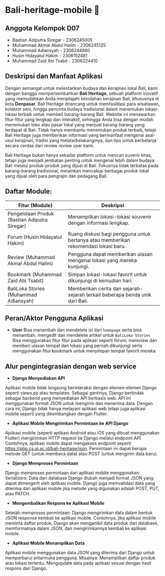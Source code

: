 # Bali-heritage-mobile 🍹

## Anggota Kelompok D07
- Bastian Adiputra Siregar - 2306245005
- Muhammad Akmal Abdul Halim - 2306245125
- Muhammad Adiansyah - 2306244980
- Husin Hidayatul Hakim - 2306152481
- Muhammad Zaid Ats Tsabit - 2306224410

## Deskripsi dan Manfaat Aplikasi
Dengan semangat untuk melestarikan budaya dan kerajinan lokal Bali, kami dengan bangga mempersembahkan **Bali Heritage**, sebuah platform inovatif yang memudahkan Anda menjelajahi keindahan kerajinan Bali, khususnya di kota **Denpasar**. Bali Heritage dirancang untuk memfasilitasi para wisatawan, kolektor seni, hingga pencinta budaya tradisional dalam menemukan lokasi-lokasi terbaik untuk membeli barang-barang Bali. Website ini menawarkan fitur-fitur yang lengkap dan interaktif, sehingga Anda bisa dengan mudah menemukan toko atau pasar lokal yang menjual barang-barang yang terdapat di Bali. Tidak hanya membantu menemukan produk terbaik, tetapi Bali Heritage juga memberikan informasi yang bermanfaat mengenai asal-usul kerajinan, tradisi yang melatarbelakanginya, dan tips untuk berbelanja secara cerdas dari review review user kami.

Bali Heritage bukan hanya sekadar platform untuk mencari suvenir khas, tetapi juga menjadi jembatan penting untuk mengenal lebih dalam budaya Bali melalui produk-produk yang dijual di Bali. Fokusnya tidak terbatas pada barang-barang tradisional, melainkan mencakup berbagai produk lokal yang dijual oleh para pengrajin dan pedagang Bali.

## Daftar Module:
| Fitur (Module)         | Deskripsi                                                                                   |
|------------------------|---------------------------------------------------------------------------------------------|
| Pengelolaan Produk (Bastian Adiputra Siregar)    | Menampilkan lokasi-lokasi souvenir dengan informasi lengkap.                                |
| Forum (Husin Hidayatul Hakim)                 | Ruang diskusi bagi pengguna untuk bertanya atau memberikan rekomendasi lokasi baru.         |
| Review (Muhammad Akmal Abdul Halim)                | Pengguna dapat memberikan ulasan mengenai lokasi yang mereka kunjungi.                      |
| Bookmark (Muhammad Zaid Ats Tsabit)               | Simpan lokasi-lokasi favorit untuk dikunjungi di kemudian hari.                             |
| BaliLoka Stories  (Muhammad Adiansyah)     | Memberikan cerita dan sejarah-sejarah terkait beberapa benda unik dari Bali.               |

## Peran/Aktor Pengguna Aplikasi
- **User**
  Bisa menambah dan mendelete isi dari `homepage` serta bisa menambah, mengedit dan mendelete artikel untuk `BaliLoka Stories`
  Bisa menggunakan fitur fitur pada aplikasi seperti forum, mereview dan memberi ulasan tempat dan lokasi yang pernah dikunjungi serta menggunakan fitur bookmark untuk menyimpan tempat favorit mereka

## Alur pengintegrasian dengan web service
- **Django Menyediakan API**

Aplikasi mobile tidak langsung berinteraksi dengan elemen-elemen Django seperti views.py atau templates. Sebagai gantinya, Django bertindak sebagai backend yang menyediakan API berbasis web. API ini menggunakan format JSON untuk mengirim dan menerima data. Dengan cara ini, Django tidak hanya melayani aplikasi web tetapi juga aplikasi mobile seperti yang dikembangkan dengan Flutter.

- **Aplikasi Mobile Mengirimkan Permintaan ke API Django**
  
Aplikasi mobile (seperti aplikasi Android atau iOS yang dibuat menggunakan Flutter) mengirimkan HTTP request ke Django melalui endpoint API. Contohnya, aplikasi mobile dapat mengakses endpoint seperti https://pbp.cs.ui.ac.id/bali-heritage/json.
Permintaan ini dapat berupa metode GET (untuk membaca data) atau POST (untuk mengirim data baru).

- **Django Memproses Permintaan**
  
Django memproses permintaan dari aplikasi mobile menggunakan:
Serializers: Data dari database Django diubah menjadi format JSON yang dapat dimengerti oleh aplikasi mobile.
Django juga memvalidasi data yang diterima dari aplikasi mobile jika metode yang digunakan adalah POST, PUT, atau PATCH.

- **Mengembalikan Respons ke Aplikasi Mobile**
  
Setelah memproses permintaan:
Django mengirimkan data dalam bentuk JSON response kembali ke aplikasi mobile.
Contohnya, jika aplikasi mobile meminta daftar produk, Django akan mengambil data produk dari database, memformatnya dalam JSON, dan mengirimkannya kembali ke aplikasi mobile.

- **Aplikasi Mobile Menampilkan Data**

Aplikasi mobile menggunakan data JSON yang diterima dari Django untuk memperbarui antarmuka pengguna. Misalnya:
Menampilkan daftar produk atau lokasi tertentu.
Mengupdate data pada aplikasi sesuai dengan hasil respons dari Django.
